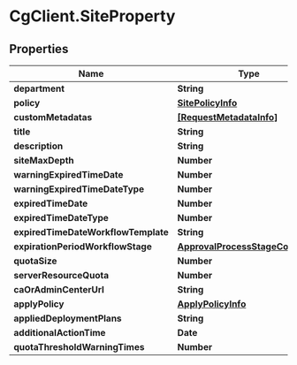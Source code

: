 # CgClient.SiteProperty

## Properties

Name | Type | Description | Notes
------------ | ------------- | ------------- | -------------
**department** | **String** |  | [optional] 
**policy** | [**SitePolicyInfo**](SitePolicyInfo.md) |  | [optional] 
**customMetadatas** | [**[RequestMetadataInfo]**](RequestMetadataInfo.md) |  | [optional] 
**title** | **String** |  | [optional] 
**description** | **String** |  | [optional] 
**siteMaxDepth** | **Number** |  | [optional] 
**warningExpiredTimeDate** | **Number** |  | [optional] 
**warningExpiredTimeDateType** | **Number** |  | [optional] 
**expiredTimeDate** | **Number** |  | [optional] 
**expiredTimeDateType** | **Number** |  | [optional] 
**expiredTimeDateWorkflowTemplate** | **String** |  | [optional] 
**expirationPeriodWorkflowStage** | [**ApprovalProcessStageCollection**](ApprovalProcessStageCollection.md) |  | [optional] 
**quotaSize** | **Number** |  | [optional] 
**serverResourceQuota** | **Number** |  | [optional] 
**caOrAdminCenterUrl** | **String** |  | [optional] 
**applyPolicy** | [**ApplyPolicyInfo**](ApplyPolicyInfo.md) |  | [optional] 
**appliedDeploymentPlans** | **String** |  | [optional] 
**additionalActionTime** | **Date** |  | [optional] 
**quotaThresholdWarningTimes** | **Number** |  | [optional] 


